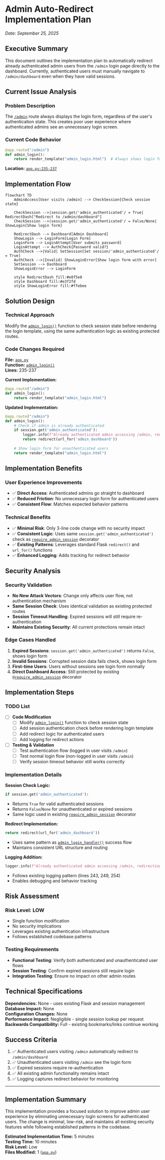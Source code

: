 # Admin Auto-Redirect Implementation Plan
*Date: September 25, 2025*

## Executive Summary

This document outlines the implementation plan to automatically redirect already authenticated admin users from the `/admin` login page directly to the dashboard. Currently, authenticated users must manually navigate to `/admin/dashboard` even when they have valid sessions.

## Current Issue Analysis

### Problem Description
The [`/admin`](../app.py#L235) route always displays the login form, regardless of the user's authentication state. This creates poor user experience where authenticated admins see an unnecessary login screen.

### Current Code Behavior
```python
@app.route("/admin")
def admin_login():
    return render_template("admin_login.html")  # Always shows login form
```

**Location:** [`app.py:235-237`](../app.py#L235-L237)

## Implementation Flow

```mermaid
flowchart TD
    AdminAccess[User visits /admin] --> CheckSession{Check session state}
    
    CheckSession -->|session.get/'admin_authenticated'/ = True| RedirectDash["Redirect to /admin/dashboard"]
    CheckSession -->|session.get/'admin_authenticated'/ = False/None| ShowLogin[Show login form]
    
    RedirectDash --> Dashboard[Admin Dashboard]
    ShowLogin --> LoginForm[Login Form]
    LoginForm --> LoginAttempt[User submits password]
    LoginAttempt --> AuthCheck{Password valid?}
    AuthCheck -->|Valid| SetSession[Set session/'admin_authenticated'/ = True]
    AuthCheck -->|Invalid| ShowLoginError[Show login form with error]
    SetSession --> Dashboard
    ShowLoginError --> LoginForm
    
    style RedirectDash fill:#e8f5e8
    style Dashboard fill:#e3f2fd
    style ShowLoginError fill:#ffebee
```

## Solution Design

### Technical Approach
Modify the [`admin_login()`](../app.py#L236) function to check session state before rendering the login template, using the same authentication logic as existing protected routes.

### Code Changes Required

**File:** [`app.py`](../app.py#L235)  
**Function:** [`admin_login()`](../app.py#L236)  
**Lines:** 235-237

**Current Implementation:**
```python
@app.route("/admin")
def admin_login():
    return render_template("admin_login.html")
```

**Updated Implementation:**
```python
@app.route("/admin")
def admin_login():
    # Check if admin is already authenticated
    if session.get('admin_authenticated'):
        logger.info(f"Already authenticated admin accessing /admin, redirecting to dashboard")
        return redirect(url_for('admin_dashboard'))
    
    # Show login form for unauthenticated users
    return render_template("admin_login.html")
```

## Implementation Benefits

### User Experience Improvements
- ✅ **Direct Access**: Authenticated admins go straight to dashboard
- ✅ **Reduced Friction**: No unnecessary login form for authenticated users
- ✅ **Consistent Flow**: Matches expected behavior patterns

### Technical Benefits
- ✅ **Minimal Risk**: Only 3-line code change with no security impact
- ✅ **Consistent Logic**: Uses same `session.get('admin_authenticated')` check as [`require_admin_session`](../app.py#L104) decorator
- ✅ **Existing Patterns**: Leverages standard Flask `redirect()` and `url_for()` functions
- ✅ **Enhanced Logging**: Adds tracking for redirect behavior

## Security Analysis

### Security Validation
- **No New Attack Vectors**: Change only affects user flow, not authentication mechanism
- **Same Session Check**: Uses identical validation as existing protected routes
- **Session Timeout Handling**: Expired sessions will still require re-authentication
- **Maintains Existing Security**: All current protections remain intact

### Edge Cases Handled
1. **Expired Sessions**: `session.get('admin_authenticated')` returns `False`, shows login form
2. **Invalid Sessions**: Corrupted session data fails check, shows login form
3. **First-time Users**: Users without sessions see login form normally
4. **Direct Dashboard Access**: Still protected by existing [`@require_admin_session`](../app.py#L99) decorator

## Implementation Steps

### TODO List

- [ ] **Code Modification**
  - [ ] Modify [`admin_login()`](../app.py#L236) function to check session state
  - [ ] Add session authentication check before rendering login template
  - [ ] Add redirect logic for authenticated users  
  - [ ] Add logging for redirect actions

- [ ] **Testing & Validation**
  - [ ] Test authentication flow (logged in user visits `/admin`)
  - [ ] Test normal login flow (non-logged in user visits `/admin`)
  - [ ] Verify session timeout behavior still works correctly

### Implementation Details

**Session Check Logic:**
```python
if session.get('admin_authenticated'):
```
- Returns `True` for valid authenticated sessions
- Returns `False`/`None` for unauthenticated or expired sessions
- Same logic used in existing [`require_admin_session`](../app.py#L104) decorator

**Redirect Implementation:**
```python
return redirect(url_for('admin_dashboard'))
```
- Uses same pattern as [`admin_login_handler()`](../app.py#L252) success flow
- Maintains consistent URL structure and routing

**Logging Addition:**
```python
logger.info(f"Already authenticated admin accessing /admin, redirecting to dashboard")
```
- Follows existing logging pattern (lines 243, 249, 254)
- Enables debugging and behavior tracking

## Risk Assessment

### Risk Level: **LOW**
- Single function modification
- No security implications
- Leverages existing authentication infrastructure
- Follows established codebase patterns

### Testing Requirements
- **Functional Testing**: Verify both authenticated and unauthenticated user flows
- **Session Testing**: Confirm expired sessions still require login
- **Integration Testing**: Ensure no impact on other admin routes

## Technical Specifications

**Dependencies:** None - uses existing Flask and session management  
**Database Impact:** None  
**Configuration Changes:** None  
**Performance Impact:** Negligible - single session lookup per request  
**Backwards Compatibility:** Full - existing bookmarks/links continue working  

## Success Criteria

1. ✅ Authenticated users visiting `/admin` automatically redirect to `/admin/dashboard`
2. ✅ Unauthenticated users visiting `/admin` see the login form
3. ✅ Expired sessions require re-authentication
4. ✅ All existing admin functionality remains intact
5. ✅ Logging captures redirect behavior for monitoring

---

## Implementation Summary

This implementation provides a focused solution to improve admin user experience by eliminating unnecessary login screens for authenticated users. The change is minimal, low-risk, and maintains all existing security features while following established patterns in the codebase.

**Estimated Implementation Time:** 5 minutes  
**Testing Time:** 10 minutes  
**Risk Level:** Low  
**Files Modified:** 1 ([`app.py`](../app.py#L235))